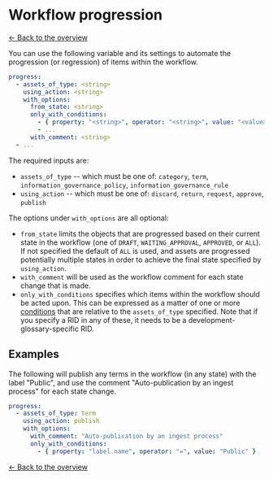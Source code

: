 # Workflow progression

[<- Back to the overview](../README.md)

You can use the following variable and its settings to automate the progression (or regression) of items within the workflow.

```yml
progress:
  - assets_of_type: <string>
    using_action: <string>
    with_options:
      from_state: <string>
      only_with_conditions:
        - { property: "<string>", operator: "<string>", value: "<value>" }
        - ...
      with_comment: <string>
  - ...
```

The required inputs are:

- `assets_of_type` -- which must be one of: `category`, `term`, `information_governance_policy`, `information_governance_rule`
- `using_action` -- which must be one of: `discard`, `return`, `request`, `approve`, `publish`

The options under `with_options` are all optional:

- `from_state` limits the objects that are progressed based on their current state in the workflow (one of `DRAFT`, `WAITING_APPROVAL`, `APPROVED`, or `ALL`). If not specified the default of `ALL` is used, and assets are progressed potentially multiple states in order to achieve the final state specified by `using_action`.
- `with_comment` will be used as the workflow comment for each state change that is made.
- `only_with_conditions` specifies which items within the workflow should be acted upon.  This can be expressed as a matter of one or more [conditions](conditions.md) that are relative to the `assets_of_type` specified. Note that if you specify a RID in any of these, it needs to be a development-glossary-specific RID.

## Examples

The following will publish any terms in the workflow (in any state) with the label "Public", and use the comment "Auto-publication by an ingest process" for each state change.

```yml
progress:
  - assets_of_type: term
    using_action: publish
    with_options:
      with_comment: "Auto-publication by an ingest process"
      only_with_conditions:
        - { property: "label.name", operator: "=", value: "Public" }
```

[<- Back to the overview](../README.md)
